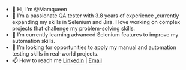 - 👋 Hi, I’m @Mamqueen
- 👀 I’m a passionate QA tester with 3.8 years of experience ,currently expanding my skills in Selenium and Jira. I love working on complex projects that challenge my problem-solving skills.
- 🌱 I’m currently learning advanced Selenium features to improve my automation skills.
- 💞️ I’m looking for opportunities to apply my manual and automation testing skills in real-world projects.
- 📫 How to reach me [LinkedIn](https://www.linkedin.com/in/mamqueen-mamachan-166b5b47/) | [Email](mamqueensara@gmail.com)
  
